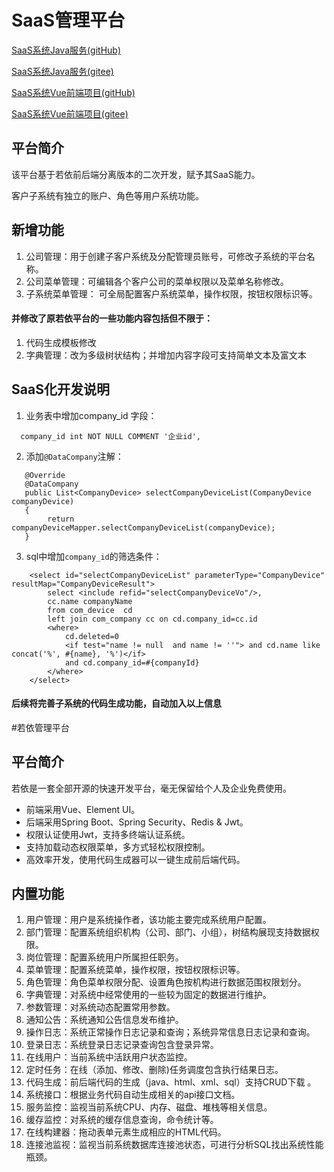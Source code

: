 
# SaaS管理平台

[SaaS系统Java服务(gitHub)](https://github.com/joseelxg/saas-template-java)

[SaaS系统Java服务(gitee)](https://gitee.com/joselxg/saas-template-java)

[SaaS系统Vue前端项目(gitHub)](https://github.com/joseelxg/saas-template-vue)

[SaaS系统Vue前端项目(gitee)](https://gitee.com/joselxg/saas-template-vue)


## 平台简介

该平台基于若依前后端分离版本的二次开发，赋予其SaaS能力。


客户子系统有独立的账户、角色等用户系统功能。

## 新增功能

1.  公司管理：用于创建子客户系统及分配管理员账号，可修改子系统的平台名称。
2.  公司菜单管理：可编辑各个客户公司的菜单权限以及菜单名称修改。
3.  子系统菜单管理： 可全局配置客户系统菜单，操作权限，按钮权限标识等。

#### 并修改了原若依平台的一些功能内容包括但不限于：
1.  代码生成模板修改
2.  字典管理：改为多级树状结构；并增加内容字段可支持简单文本及富文本

## SaaS化开发说明

1.   业务表中增加company_id 字段：

```
  company_id int NOT NULL COMMENT '企业id',
```

2. 添加`@DataCompany`注解：

```
   @Override
   @DataCompany
   public List<CompanyDevice> selectCompanyDeviceList(CompanyDevice companyDevice)
   {
        return companyDeviceMapper.selectCompanyDeviceList(companyDevice);
   }   
```

3. sql中增加`company_id`的筛选条件：
```
    <select id="selectCompanyDeviceList" parameterType="CompanyDevice" resultMap="CompanyDeviceResult">
        select <include refid="selectCompanyDeviceVo"/>,
        cc.name companyName
        from com_device  cd
        left join com_company cc on cd.company_id=cc.id
        <where>
            cd.deleted=0
            <if test="name != null  and name != ''"> and cd.name like concat('%', #{name}, '%')</if>
            and cd.company_id=#{companyId}
        </where>
    </select>
```

#### 后续将完善子系统的代码生成功能，自动加入以上信息


#若依管理平台
## 平台简介

若依是一套全部开源的快速开发平台，毫无保留给个人及企业免费使用。

* 前端采用Vue、Element UI。
* 后端采用Spring Boot、Spring Security、Redis & Jwt。
* 权限认证使用Jwt，支持多终端认证系统。
* 支持加载动态权限菜单，多方式轻松权限控制。
* 高效率开发，使用代码生成器可以一键生成前后端代码。

## 内置功能

1.  用户管理：用户是系统操作者，该功能主要完成系统用户配置。
2.  部门管理：配置系统组织机构（公司、部门、小组），树结构展现支持数据权限。
3.  岗位管理：配置系统用户所属担任职务。
4.  菜单管理：配置系统菜单，操作权限，按钮权限标识等。
5.  角色管理：角色菜单权限分配、设置角色按机构进行数据范围权限划分。
6.  字典管理：对系统中经常使用的一些较为固定的数据进行维护。
7.  参数管理：对系统动态配置常用参数。
8.  通知公告：系统通知公告信息发布维护。
9.  操作日志：系统正常操作日志记录和查询；系统异常信息日志记录和查询。
10. 登录日志：系统登录日志记录查询包含登录异常。
11. 在线用户：当前系统中活跃用户状态监控。
12. 定时任务：在线（添加、修改、删除)任务调度包含执行结果日志。
13. 代码生成：前后端代码的生成（java、html、xml、sql）支持CRUD下载 。
14. 系统接口：根据业务代码自动生成相关的api接口文档。
15. 服务监控：监视当前系统CPU、内存、磁盘、堆栈等相关信息。
16. 缓存监控：对系统的缓存信息查询，命令统计等。
17. 在线构建器：拖动表单元素生成相应的HTML代码。
18. 连接池监视：监视当前系统数据库连接池状态，可进行分析SQL找出系统性能瓶颈。



